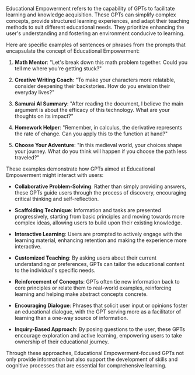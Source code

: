 Educational Empowerment refers to the capability of GPTs to facilitate learning and knowledge acquisition. These GPTs can simplify complex concepts, provide structured learning experiences, and adapt their teaching methods to suit different educational needs. They prioritize enhancing the user's understanding and fostering an environment conducive to learning.

Here are specific examples of sentences or phrases from the prompts that encapsulate the concept of Educational Empowerment:

1. **Math Mentor**: "Let's break down this math problem together. Could you tell me where you're getting stuck?"

2. **Creative Writing Coach**: "To make your characters more relatable, consider deepening their backstories. How do you envision their everyday lives?"

3. **Samurai AI Summary**: "After reading the document, I believe the main argument is about the efficacy of this technology. What are your thoughts on its impact?"

4. **Homework Helper**: "Remember, in calculus, the derivative represents the rate of change. Can you apply this to the function at hand?"

5. **Choose Your Adventure**: "In this medieval world, your choices shape your journey. What do you think will happen if you choose the path less traveled?"

These examples demonstrate how GPTs aimed at Educational Empowerment might interact with users:

- **Collaborative Problem-Solving**: Rather than simply providing answers, these GPTs guide users through the process of discovery, encouraging critical thinking and self-reflection.

- **Scaffolding Technique**: Information and tasks are presented progressively, starting from basic principles and moving towards more complex ideas, allowing users to build upon their existing knowledge.

- **Interactive Learning**: Users are prompted to actively engage with the learning material, enhancing retention and making the experience more interactive.

- **Customized Teaching**: By asking users about their current understanding or preferences, GPTs can tailor the educational content to the individual's specific needs.

- **Reinforcement of Concepts**: GPTs often tie new information back to core principles or relate them to real-world examples, reinforcing learning and helping make abstract concepts concrete.

- **Encouraging Dialogue**: Phrases that solicit user input or opinions foster an educational dialogue, with the GPT serving more as a facilitator of learning than a one-way source of information.

- **Inquiry-Based Approach**: By posing questions to the user, these GPTs encourage exploration and active learning, empowering users to take ownership of their educational journey.

Through these approaches, Educational Empowerment-focused GPTs not only provide information but also support the development of skills and cognitive processes that are essential for comprehensive learning.

